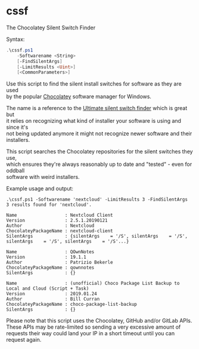 # cssf
The Chocolatey Silent Switch Finder

Syntax:
```powershell
.\cssf.ps1
    -Softwarename <String>
    [-FindSilentArgs]
    [-LimitResults <Uint>]
    [<CommonParameters>]
```

Use this script to find the silent install switches for software as they are used  
by the popular [Chocolatey](https://chocolatey.org/) software manager for Windows.

The name is a reference to the [Ultimate silent switch finder](https://deployhappiness.com/the-ultimate-exe-silent-switch-finder/) which is great but  
it relies on recognizing what kind of installer your software is using and since it's  
not being updated anymore it might not recognize newer software and their installers.

This script searches the Chocolatey repositories for the silent switches they use,  
which ensures they're always reasonably up to date and "tested" - even for oddball  
software with weird installers.

Example usage and output:
```
.\cssf.ps1 -Softwarename 'nextcloud' -LimitResults 3 -FindSilentArgs
3 results found for 'nextcloud'.

Name                  : Nextcloud Client
Version               : 2.5.1.20190121
Author                : Nextcloud
ChocolateyPackageName : nextcloud-client
SilentArgs            : {silentArgs    = '/S', silentArgs    = '/S', silentArgs    = '/S', silentArgs    = '/S'...}

Name                  : QOwnNotes
Version               : 19.1.1
Author                : Patrizio Bekerle
ChocolateyPackageName : qownnotes
SilentArgs            : {}

Name                  : (unofficial) Choco Package List Backup to Local and Cloud (Script + Task)
Version               : 2019.01.24
Author                : Bill Curran
ChocolateyPackageName : choco-package-list-backup
SilentArgs            : {}
```

Please note that this script uses the Chocolatey, GitHub and/or GitLab APIs. These APIs may be rate-limited
so sending a very excessive amount of requests their way could land your IP in a short timeout until you can request again.
